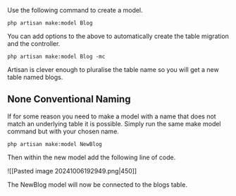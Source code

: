 
Use the following command to create a model.

```
php artisan make:model Blog
```

You can add options to the above to automatically create the table migration and the controller.

```
php artisan make:model Blog -mc
```

Artisan is clever enough to pluralise the table name so you will get a new table named blogs.


## None Conventional Naming

If for some reason you need to make a model  with a name that does not match an underlying table it is possible.
Simply run the same make model command but with your chosen name.

```
php artisan make:model NewBlog
```

Then within the new model add the following line of code.

![[Pasted image 20241006192949.png|450]]

The NewBlog model will now be connected to the blogs table.